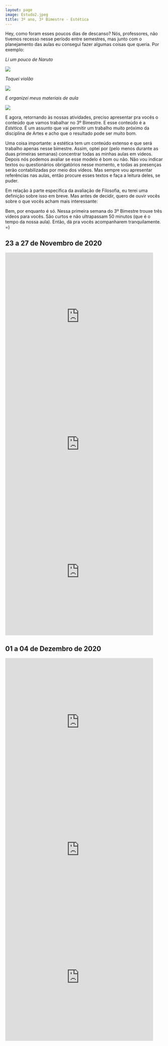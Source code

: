```yaml
---
layout: page
image: Estudo2.jpeg
title: 3º ano, 3º Bimestre - Estética
---
```


Hey, como foram esses poucos dias de descanso?
Nós, professores, não tivemos recesso nesse período entre semestres, mas junto com o planejamento das aulas eu consegui fazer algumas coisas que queria. Por exemplo:

*Li um pouco de Naruto*

<img src="/assets/images/naruto.jpeg">

*Toquei violão*

<img src="/assets/images/tocandoviolao.jpeg">

*E organizei meus materiais de aula*

<img src="/assets/images/Estudo2.jpeg">


E agora, retornando às nossas atividades, preciso apresentar pra vocês o conteúdo que vamos trabalhar no 3º Bimestre. E esse conteúdo é a *Estética*. É um assunto que vai permitir um trabalho muito próximo da disciplina de Artes e acho que o resultado pode ser muito bom.

Uma coisa importante: a estética tem um conteúdo extenso e que será trabalho apenas nesse bimestre. Assim, optei por (pelo menos durante as duas primeiras semanas) concentrar todas as minhas aulas em vídeos. Depois nós podemos avaliar se esse modelo é bom ou não. Não vou indicar textos ou questionários obrigatórios nesse momento, e todas as presenças serão contabilizadas por meio dos vídeos. Mas sempre vou apresentar referências nas aulas, então procure esses textos e faça a leitura deles, se puder.

Em relação à parte específica da avaliação de Filosofia, eu terei uma definição sobre isso em breve. Mas antes de decidir, quero de ouvir vocês sobre o que vocês acham mais interessante: 

Bem, por enquanto é só. Nessa primeira semana do 3º Bimestre trouxe três vídeos para vocês. São curtos e não ultrapassam 50 minutos (que é o tempo da nossa aula). Então, dá pra vocês acompanharem tranquilamente. =)

## 23 a 27 de Novembro de 2020

<iframe width="470" height="404" src="https://edpuzzle.com/embed/media/5fb563f06f5df840d7391ef7" frameborder="0" allowfullscreen></iframe>

<iframe width="470" height="404" src="https://edpuzzle.com/embed/media/5fb57f0ec70fc340dc2c8967" frameborder="0" allowfullscreen></iframe>

<iframe width="470" height="404" src="https://edpuzzle.com/embed/media/5fb57f268b73a240efbed1d1" frameborder="0" allowfullscreen></iframe>

## 01 a 04 de Dezembro de 2020

<iframe width="470" height="404" src="https://edpuzzle.com/embed/media/5fb5a03ead25f1409560f611" frameborder="0" allowfullscreen></iframe>

<iframe width="470" height="404" src="https://edpuzzle.com/embed/media/5fb5a13e9601b4410e22dd45" frameborder="0" allowfullscreen></iframe>

<iframe width="470" height="404" src="https://edpuzzle.com/embed/media/5fb5a20ad6956840bacccb91" frameborder="0" allowfullscreen></iframe>


